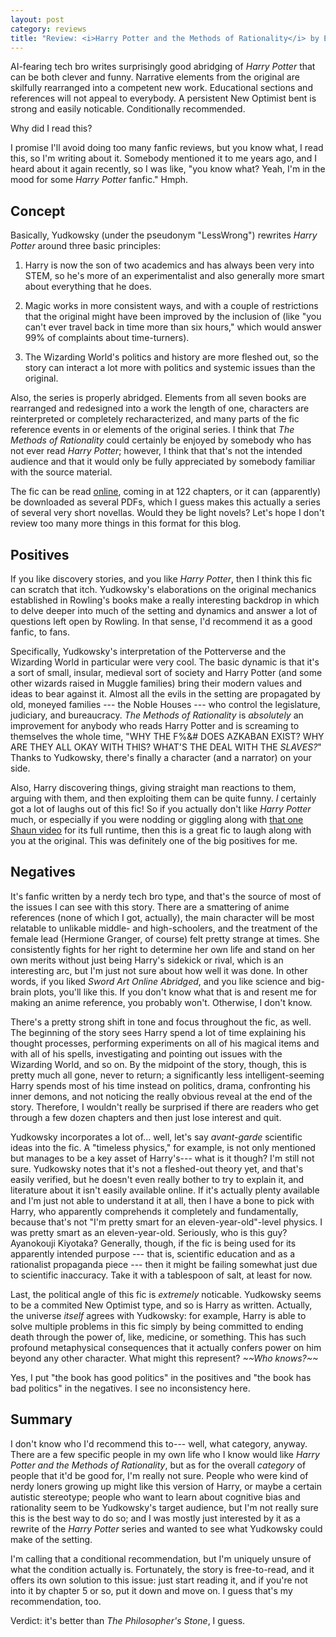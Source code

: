 ```yaml
---
layout: post
category: reviews
title: "Review: <i>Harry Potter and the Methods of Rationality</i> by Eliezer Yudkowsky (2015)"
---
```


AI-fearing tech bro writes surprisingly good abridging of *Harry Potter* that can be both clever and funny. Narrative elements from the original are skilfully rearranged into a competent new work. Educational sections and references will not appeal to everybody. A persistent New Optimist bent is strong and easily noticable. Conditionally recommended.

Why did I read this?

I promise I'll avoid doing too many fanfic reviews, but you know what, I read this, so I'm writing about it. Somebody mentioned it to me years ago, and I heard about it again recently, so I was like, "you know what? Yeah, I'm in the mood for some *Harry Potter* fanfic." Hmph.

## Concept

Basically, Yudkowsky (under the pseudonym "LessWrong") rewrites *Harry Potter* around three basic principles:

1. Harry is now the son of two academics and has always been very into STEM, so he's more of an experimentalist and also generally more smart about everything that he does.

2. Magic works in more consistent ways, and with a couple of restrictions that the original might have been improved by the inclusion of (like "you can't ever travel back in time more than six hours," which would answer 99% of complaints about time-turners).

3. The Wizarding World's politics and history are more fleshed out, so the story can interact a lot more with politics and systemic issues than the original.

Also, the series is properly abridged. Elements from all seven books are rearranged and redesigned into a work the length of one, characters are reinterpreted or completely recharacterized, and many parts of the fic reference events in or elements of the original series. I think that *The Methods of Rationality* could certainly be enjoyed by somebody who has not ever read *Harry Potter*; however, I think that that's not the intended audience and that it would only be fully appreciated by somebody familiar with the source material.

The fic can be read [online](https://hpmor.com/), coming in at 122 chapters, or it can (apparently) be downloaded as several PDFs, which I guess makes this actually a series of several very short novellas. Would they be light novels? Let's hope I don't review too many more things in this format for this blog.

## Positives

If you like discovery stories, and you like *Harry Potter*, then I think this fic can scratch that itch. Yudkowsky's elaborations on the original mechanics established in Rowling's books make a really interesting backdrop in which to delve deeper into much of the setting and dynamics and answer a lot of questions left open by Rowling. In that sense, I'd recommend it as a good fanfic, to fans.

Specifically, Yudkowsky's interpretation of the Potterverse and the Wizarding World in particular were very cool. The basic dynamic is that it's a sort of small, insular, medieval sort of society and Harry Potter (and some other wizards raised in Muggle families) bring their modern values and ideas to bear against it. Almost all the evils in the setting are propagated by old, moneyed families --- the Noble Houses --- who control the legislature, judiciary, and bureaucracy. *The Methods of Rationality* is *absolutely* an improvement for anybody who reads Harry Potter and is screaming to themselves the whole time, "WHY THE F%&# DOES AZKABAN EXIST? WHY ARE THEY ALL OKAY WITH THIS? WHAT'S THE DEAL WITH THE *SLAVES?*" Thanks to Yudkowsky, there's finally a character (and a narrator) on your side.

Also, Harry discovering things, giving straight man reactions to them, arguing with them, and then exploiting them can be quite funny. *I* certainly got a lot of laughs out of this fic! So if you actually don't like *Harry Potter* much, or especially if you were nodding or giggling along with [that one Shaun video](https://www.youtube.com/watch?v=-1iaJWSwUZs) for its full runtime, then this is a great fic to laugh along with you at the original. This was definitely one of the big positives for me.

## Negatives

It's fanfic written by a nerdy tech bro type, and that's the source of most of the issues I can see with this story. There are a smattering of anime references (none of which I got, actually), the main character will be most relatable to unlikable middle- and high-schoolers, and the treatment of the female lead (Hermione Granger, of course) felt pretty strange at times. She consistently fights for her right to determine her own life and stand on her own merits without just being Harry's sidekick or rival, which is an interesting arc, but I'm just not sure about how well it was done. In other words, if you liked *Sword Art Online Abridged*, and you like science and big-brain plots, you'll like this. If you don't know what that is and resent me for making an anime reference, you probably won't. Otherwise, I don't know.

There's a pretty strong shift in tone and focus throughout the fic, as well. The beginning of the story sees Harry spend a lot of time explaining his thought processes, performing experiments on all of his magical items and with all of his spells, investigating and pointing out issues with the Wizarding World, and so on. By the midpoint of the story, though, this is pretty much all gone, never to return; a significantly less intelligent-seeming Harry spends most of his time instead on politics, drama, confronting his inner demons, and not noticing the really obvious reveal at the end of the story. Therefore, I wouldn't really be surprised if there are readers who get through a few dozen chapters and then just lose interest and quit.

Yudkowsky incorporates a lot of... well, let's say *avant-garde* scientific ideas into the fic. A "timeless physics," for example, is not only mentioned but manages to be a key asset of Harry's--- what is it though? I'm still not sure. Yudkowsky notes that it's not a fleshed-out theory yet, and that's easily verified, but he doesn't even really bother to try to explain it, and literature about it isn't easily available online. If it's actually plenty available and I'm just not able to understand it at all, then I have a bone to pick with Harry, who apparently comprehends it completely and fundamentally, because that's not "I'm pretty smart for an eleven-year-old"-level physics. I was pretty smart as an eleven-year-old. Seriously, who is this guy? Ayanokouji Kiyotaka? Generally, though, if the fic is being used for its apparently intended purpose --- that is, scientific education and as a rationalist propaganda piece --- then it might be failing somewhat just due to scientific inaccuracy. Take it with a tablespoon of salt, at least for now.

Last, the political angle of this fic is *extremely* noticable. Yudkowsky seems to be a commited New Optimist type, and so is Harry as written. Actually, the universe *itself* agrees with Yudkowsky: for example, Harry is able to solve multiple problems in this fic simply by being committed to ending death through the power of, like, medicine, or something. This has such profound metaphysical consequences that it actually confers power on him beyond any other character. What might this represent? *\~\~Who knows?\~\~*

Yes, I put "the book has good politics" in the positives and "the book has bad politics" in the negatives. I see no inconsistency here.

## Summary

I don't know who I'd recommend this to--- well, what category, anyway. There are a few specific people in my own life who I know would like *Harry Potter and the Methods of Rationality*, but as for the overall *category* of people that it'd be good for, I'm really not sure. People who were kind of nerdy loners growing up might like this version of Harry, or maybe a certain autistic stereotype; people who want to learn about cognitive bias and rationality seem to be Yudkowsky's target audience, but I'm not really sure this is the best way to do so; and I was mostly just interested by it as a rewrite of the *Harry Potter* series and wanted to see what Yudkowsky could make of the setting.

I'm calling that a conditional recommendation, but I'm uniquely unsure of what the condition actually is. Fortunately, the story is free-to-read, and it offers its own solution to this issue: just start reading it, and if you're not into it by chapter 5 or so, put it down and move on. I guess that's my recommendation, too.

Verdict: it's better than *The Philosopher's Stone*, I guess.
